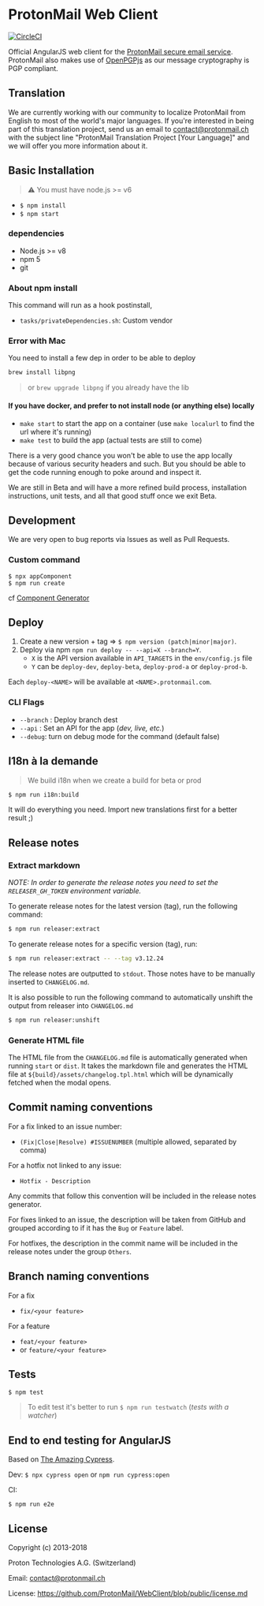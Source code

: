 # ProtonMail Web Client

[![CircleCI](https://circleci.com/gh/ProtonMail/Angular.svg?style=svg&circle-token=d960b54918d5375b4e7639ca505d14a0e131dc21)](https://circleci.com/gh/ProtonMail/Angular)

Official AngularJS web client for the [ProtonMail secure email service](https://protonmail.com). ProtonMail also makes use of [OpenPGPjs](https://github.com/openpgpjs/openpgpjs) as our message cryptography is PGP compliant.

## Translation

We are currently working with our community to localize ProtonMail from English to most of the world's major languages. If you're interested in being part of this translation project, send us an email to contact@protonmail.ch with the subject line "ProtonMail Translation Project [Your Language]" and we will offer you more information about it.

## Basic Installation

> :warning: You must have node.js >= v6

- `$ npm install`
- `$ npm start`

### dependencies
  - Node.js >= v8
  - npm 5
  - git

### About npm install

This command will run as a hook postinstall,
  - `tasks/privateDependencies.sh`: Custom vendor

### Error with Mac

You need to install a few dep in order to be able to deploy
```sh
brew install libpng
```
> or `brew upgrade libpng` if you already have the lib

#### If you have docker, and prefer to not install node (or anything else) locally

- `make start` to start the app on a container (use `make localurl` to find the url where it's running)
- `make test` to build the app (actual tests are still to come)

There is a very good chance you won't be able to use the app locally because of various security headers and such. But you should be able to get the code running enough to poke around and inspect it.

We are still in Beta and will have a more refined build process, installation instructions, unit tests, and all that good stuff once we exit Beta.

## Development

We are very open to bug reports via Issues as well as Pull Requests.

### Custom command

```
$ npx appComponent
$ npm run create
```
cf [Component Generator](https://github.com/ProtonMail/componentGenerator)

## Deploy

1. Create a new version + tag => `$ npm version (patch|minor|major)`.
2. Deploy via npm `npm run deploy -- --api=X --branch=Y`.
    - `X` is the API version available in `API_TARGETS` in the `env/config.js` file
    - `Y` can be `deploy-dev`, `deploy-beta`, `deploy-prod-a` or `deploy-prod-b`.

Each `deploy-<NAME>` will be available at `<NAME>.protonmail.com`.

### CLI Flags

- `--branch` : Deploy branch dest
- `--api` : Set an API for the app (_dev, live, etc._)
- `--debug`: turn on debug mode for the command (default false)

## I18n à la demande

> We build i18n when we create a build for beta or prod

```sh
$ npm run i18n:build
```

It will do everything you need. Import new translations first for a better result ;)

## Release notes

### Extract markdown
*NOTE: In order to generate the release notes you need to set the `RELEASER_GH_TOKEN` environment variable.*

To generate release notes for the latest version (tag), run the following command:
```sh
$ npm run releaser:extract
```

To generate release notes for a specific version (tag), run:
```sh
$ npm run releaser:extract -- --tag v3.12.24
```

The release notes are outputted to `stdout`. Those notes have to be manually inserted to `CHANGELOG.md`.

It is also possible to run the following command to automatically unshift the output from releaser into `CHANGELOG.md`
```sh
$ npm run releaser:unshift
```

### Generate HTML file
The HTML file from the `CHANGELOG.md` file is automatically generated when running `start` or `dist`. It takes the markdown file and generates the HTML file at `${build}/assets/changelog.tpl.html` which will be dynamically fetched when the modal opens.


## Commit naming conventions
For a fix linked to an issue number:
- `(Fix|Close|Resolve) #ISSUENUMBER` (multiple allowed, separated by comma)

For a hotfix not linked to any issue:
- `Hotfix - Description`

Any commits that follow this convention will be included in the release notes generator.

For fixes linked to an issue, the description will be taken from GitHub and grouped according to if it has the `Bug` or `Feature` label.

For hotfixes, the description in the commit name will be included in the release notes under the group `Others`.


## Branch naming conventions

For a fix
- `fix/<your feature>`

For a feature
- `feat/<your feature>`
- or `feature/<your feature>`

## Tests

```shell
$ npm test
```

> To edit test it's better to run `$ npm run testwatch` (_tests with a watcher_)

## End to end testing for AngularJS

Based on [The Amazing Cypress](https://www.cypress.io).

Dev:
`$ npx cypress open` or `npm run cypress:open`

CI:
```shell
$ npm run e2e
```


## License

Copyright (c) 2013-2018

Proton Technologies A.G. (Switzerland)

Email: contact@protonmail.ch

License: https://github.com/ProtonMail/WebClient/blob/public/license.md
